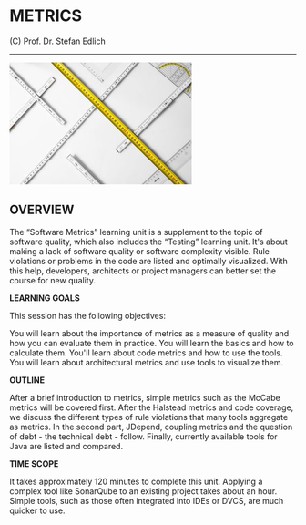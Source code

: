# METRICS

(C) Prof. Dr. Stefan Edlich

---

![Measure something](RESSOURCES/12-Measure.jpg)

## OVERVIEW

The “Software Metrics” learning unit is a supplement to the topic of software quality, which also includes the “Testing” learning unit. It's about making a lack of software quality or software complexity visible. Rule violations or problems in the code are listed and optimally visualized. With this help, developers, architects or project managers can better set the course for new quality.

**LEARNING GOALS**

This session has the following objectives:

You will learn about the importance of metrics as a measure of quality and how you can evaluate them in practice.
You will learn the basics and how to calculate them.
You'll learn about code metrics and how to use the tools.
You will learn about architectural metrics and use tools to visualize them.

**OUTLINE**

After a brief introduction to metrics, simple metrics such as the McCabe metrics will be covered first. After the Halstead metrics and code coverage, we discuss the different types of rule violations that many tools aggregate as metrics.
In the second part, JDepend, coupling metrics and the question of debt - the technical debt - follow.
Finally, currently available tools for Java are listed and compared.

**TIME SCOPE**

It takes approximately 120 minutes to complete this unit. Applying a complex tool like SonarQube to an existing project takes about an hour. Simple tools, such as those often integrated into IDEs or DVCS, are much quicker to use.